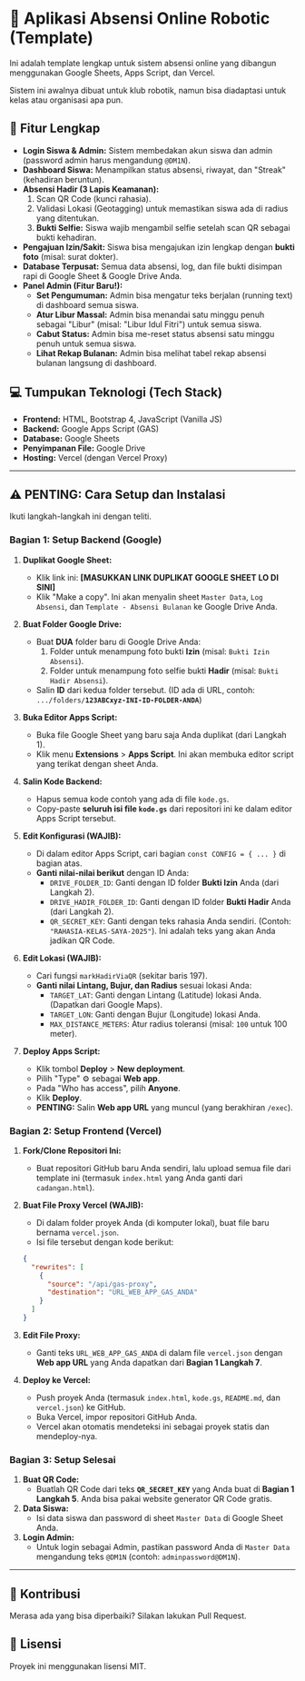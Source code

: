 # 🤖 Aplikasi Absensi Online Robotic (Template)

Ini adalah template lengkap untuk sistem absensi online yang dibangun menggunakan Google Sheets, Apps Script, dan Vercel.

Sistem ini awalnya dibuat untuk klub robotik, namun bisa diadaptasi untuk kelas atau organisasi apa pun.

## 🚀 Fitur Lengkap

* **Login Siswa & Admin:** Sistem membedakan akun siswa dan admin (password admin harus mengandung `@DM1N`).
* **Dashboard Siswa:** Menampilkan status absensi, riwayat, dan "Streak" (kehadiran beruntun).
* **Absensi Hadir (3 Lapis Keamanan):**
    1.  Scan QR Code (kunci rahasia).
    2.  Validasi Lokasi (Geotagging) untuk memastikan siswa ada di radius yang ditentukan.
    3.  **Bukti Selfie:** Siswa wajib mengambil selfie setelah scan QR sebagai bukti kehadiran.
* **Pengajuan Izin/Sakit:** Siswa bisa mengajukan izin lengkap dengan **bukti foto** (misal: surat dokter).
* **Database Terpusat:** Semua data absensi, log, dan file bukti disimpan rapi di Google Sheet & Google Drive Anda.
* **Panel Admin (Fitur Baru!):**
    * **Set Pengumuman:** Admin bisa mengatur teks berjalan (running text) di dashboard semua siswa.
    * **Atur Libur Massal:** Admin bisa menandai satu minggu penuh sebagai "Libur" (misal: "Libur Idul Fitri") untuk semua siswa.
    * **Cabut Status:** Admin bisa me-reset status absensi satu minggu penuh untuk semua siswa.
    * **Lihat Rekap Bulanan:** Admin bisa melihat tabel rekap absensi bulanan langsung di dashboard.

## 💻 Tumpukan Teknologi (Tech Stack)

* **Frontend:** HTML, Bootstrap 4, JavaScript (Vanilla JS)
* **Backend:** Google Apps Script (GAS)
* **Database:** Google Sheets
* **Penyimpanan File:** Google Drive
* **Hosting:** Vercel (dengan Vercel Proxy)

---

## ⚠️ PENTING: Cara Setup dan Instalasi

Ikuti langkah-langkah ini dengan teliti.

### Bagian 1: Setup Backend (Google)

1.  **Duplikat Google Sheet:**
    * Klik link ini: **[MASUKKAN LINK DUPLIKAT GOOGLE SHEET LO DI SINI]**
    * Klik "Make a copy". Ini akan menyalin sheet `Master Data`, `Log Absensi`, dan `Template - Absensi Bulanan` ke Google Drive Anda.

2.  **Buat Folder Google Drive:**
    * Buat **DUA** folder baru di Google Drive Anda:
        1.  Folder untuk menampung foto bukti **Izin** (misal: `Bukti Izin Absensi`).
        2.  Folder untuk menampung foto selfie bukti **Hadir** (misal: `Bukti Hadir Absensi`).
    * Salin **ID** dari kedua folder tersebut. (ID ada di URL, contoh: `.../folders/`**`123ABCxyz-INI-ID-FOLDER-ANDA`**)

3.  **Buka Editor Apps Script:**
    * Buka file Google Sheet yang baru saja Anda duplikat (dari Langkah 1).
    * Klik menu **Extensions** > **Apps Script**. Ini akan membuka editor script yang terikat dengan sheet Anda.

4.  **Salin Kode Backend:**
    * Hapus semua kode contoh yang ada di file `kode.gs`.
    * Copy-paste **seluruh isi file `kode.gs`** dari repositori ini ke dalam editor Apps Script tersebut.

5.  **Edit Konfigurasi (WAJIB):**
    * Di dalam editor Apps Script, cari bagian `const CONFIG = { ... }` di bagian atas.
    * **Ganti nilai-nilai berikut** dengan ID Anda:
        * `DRIVE_FOLDER_ID`: Ganti dengan ID folder **Bukti Izin** Anda (dari Langkah 2).
        * `DRIVE_HADIR_FOLDER_ID`: Ganti dengan ID folder **Bukti Hadir** Anda (dari Langkah 2).
        * `QR_SECRET_KEY`: Ganti dengan teks rahasia Anda sendiri. (Contoh: `"RAHASIA-KELAS-SAYA-2025"`). Ini adalah teks yang akan Anda jadikan QR Code.

6.  **Edit Lokasi (WAJIB):**
    * Cari fungsi `markHadirViaQR` (sekitar baris 197).
    * **Ganti nilai Lintang, Bujur, dan Radius** sesuai lokasi Anda:
        * `TARGET_LAT`: Ganti dengan Lintang (Latitude) lokasi Anda. (Dapatkan dari Google Maps).
        * `TARGET_LON`: Ganti dengan Bujur (Longitude) lokasi Anda.
        * `MAX_DISTANCE_METERS`: Atur radius toleransi (misal: `100` untuk 100 meter).

7.  **Deploy Apps Script:**
    * Klik tombol **Deploy** > **New deployment**.
    * Pilih "Type" ⚙️ sebagai **Web app**.
    * Pada "Who has access", pilih **Anyone**.
    * Klik **Deploy**.
    * **PENTING:** Salin **Web app URL** yang muncul (yang berakhiran `/exec`).

### Bagian 2: Setup Frontend (Vercel)

1.  **Fork/Clone Repositori Ini:**
    * Buat repositori GitHub baru Anda sendiri, lalu upload semua file dari template ini (termasuk `index.html` yang Anda ganti dari `cadangan.html`).

2.  **Buat File Proxy Vercel (WAJIB):**
    * Di dalam folder proyek Anda (di komputer lokal), buat file baru bernama `vercel.json`.
    * Isi file tersebut dengan kode berikut:
    ```json
    {
      "rewrites": [
        {
          "source": "/api/gas-proxy",
          "destination": "URL_WEB_APP_GAS_ANDA"
        }
      ]
    }
    ```

3.  **Edit File Proxy:**
    * Ganti teks `URL_WEB_APP_GAS_ANDA` di dalam file `vercel.json` dengan **Web app URL** yang Anda dapatkan dari **Bagian 1 Langkah 7**.

4.  **Deploy ke Vercel:**
    * Push proyek Anda (termasuk `index.html`, `kode.gs`, `README.md`, dan `vercel.json`) ke GitHub.
    * Buka Vercel, impor repositori GitHub Anda.
    * Vercel akan otomatis mendeteksi ini sebagai proyek statis dan mendeploy-nya.

### Bagian 3: Setup Selesai

1.  **Buat QR Code:**
    * Buatlah QR Code dari teks **`QR_SECRET_KEY`** yang Anda buat di **Bagian 1 Langkah 5**. Anda bisa pakai website generator QR Code gratis.
2.  **Data Siswa:**
    * Isi data siswa dan password di sheet `Master Data` di Google Sheet Anda.
3.  **Login Admin:**
    * Untuk login sebagai Admin, pastikan password Anda di `Master Data` mengandung teks `@DM1N` (contoh: `adminpassword@DM1N`).

---

## 🤝 Kontribusi

Merasa ada yang bisa diperbaiki? Silakan lakukan Pull Request.

## 📄 Lisensi

Proyek ini menggunakan lisensi MIT.
